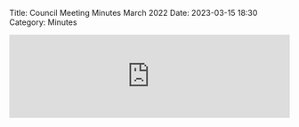 Title: Council Meeting Minutes March 2022
Date: 2023-03-15 18:30
Category: Minutes

<embed width=100% style="height: -webkit-fill-available" src="https://docs.google.com/document/d/e/2PACX-1vSa5gfVUaf8jQ_e9bji2Q3NaM4GRaMWjwTCIRSzfJhz-OyF-MBaFD-5gcLSSc92fplYDL6COIHyuWsq/pub?embedded=true"></embed>
